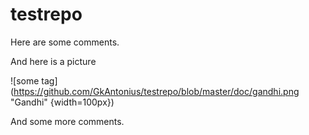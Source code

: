# testrepo

Here are some comments.


And here is a picture


![some tag](https://github.com/GkAntonius/testrepo/blob/master/doc/gandhi.png "Gandhi" {width=100px})

And some more comments.

